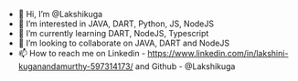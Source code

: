 - 👋 Hi, I’m @Lakshikuga
- 👀 I’m interested in JAVA, DART, Python, JS, NodeJS
- 🌱 I’m currently learning DART, NodeJS, Typescript
- 💞️ I’m looking to collaborate on JAVA, DART and NodeJS
- 📫 How to reach me on Linkedin - https://www.linkedin.com/in/lakshini-kuganandamurthy-597314173/ and Github - @Lakshikuga 

<!---
Lakshikuga/Lakshikuga is a ✨ special ✨ repository because its `README.md` (this file) appears on your GitHub profile.
You can click the Preview link to take a look at your changes.
--->
